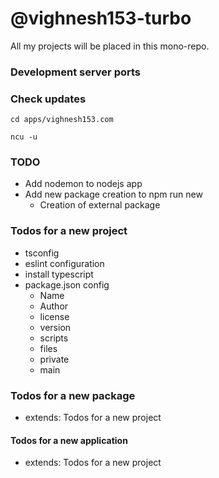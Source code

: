 # @vighnesh153-turbo

All my projects will be placed in this mono-repo.

### Development server ports

### Check updates

```shell
cd apps/vighnesh153.com

ncu -u
```

### TODO

- Add nodemon to nodejs app
- Add new package creation to npm run new
  - Creation of external package

### Todos for a new project

- tsconfig
- eslint configuration
- install typescript
- package.json config
  - Name
  - Author
  - license
  - version
  - scripts
  - files
  - private
  - main

### Todos for a new package

- extends: Todos for a new project

#### Todos for a new application

- extends: Todos for a new project
